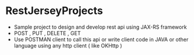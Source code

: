# RestJerseyProjects

- Sample project to design and develop rest api using JAX-RS framework
- POST , PUT , DELETE , GET
- Use POSTMAN client to call this api or write client code in JAVA or other language using any http client ( like OKHttp )
